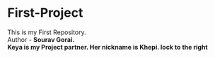 # First-Project
This is my First Repository.
<br>
Author - <b>
Sourav Gorai.
<br>
Keya is my Project partner. Her nickname is Khepi. 
<bdo>
lock to the right
